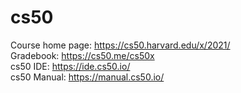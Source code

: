 # cs50
Course home page: https://cs50.harvard.edu/x/2021/
<br>
Gradebook: https://cs50.me/cs50x
<br>
cs50 IDE: https://ide.cs50.io/
<br>
cs50 Manual: https://manual.cs50.io/
